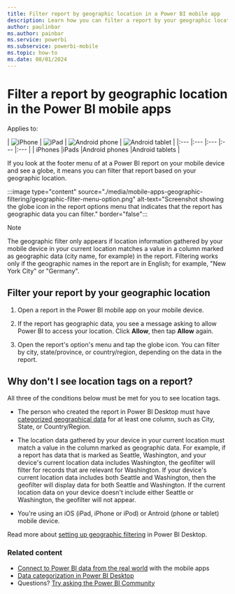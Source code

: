 ```yaml
---
title: Filter report by geographic location in a Power BI mobile app
description: Learn how you can filter a report by your geographic location in the Microsoft Power BI mobile apps, if the report owner set geographic tags.
author: paulinbar
ms.author: painbar
ms.service: powerbi
ms.subservice: powerbi-mobile
ms.topic: how-to
ms.date: 08/01/2024
---
```

# Filter a report by geographic location in the Power BI mobile apps
Applies to:

| ![iPhone](./media/mobile-apps-geographic-filtering/iphone-logo-50-px.png) | ![iPad](./media/mobile-apps-geographic-filtering/ipad-logo-50-px.png) | ![Android phone](./media/mobile-apps-geographic-filtering/android-phone-logo-50-px.png) | ![Android tablet](./media/mobile-apps-view-dashboard/android-tablet-logo-50-px.png) |
|:--- |:--- |:--- |:--- |:--- |
| iPhones |iPads |Android phones |Android tablets |

If you look at the footer menu of at a Power BI report on your mobile device and see a globe, it means you can filter that report based on your geographic location.

:::image type="content" source="./media/mobile-apps-geographic-filtering/geographic-filter-menu-option.png" alt-text="Screenshot showing the globe icon in the report options menu that indicates that the report has geographic data you can filter." border="false":::

> [!NOTE]
> The geographic filter only appears if location information gathered by your mobile device in your current location matches a value in a column marked as geographic data (city name, for example) in the report. Filtering works only if the geographic names in the report are in English; for example, "New York City" or "Germany".

## Filter your report by your geographic location

1. Open a report in the Power BI mobile app on your mobile device.

1. If the report has geographic data, you see a message asking to allow Power BI to access your location. Click **Allow**, then tap **Allow** again.

1. Open the report's option's menu and tap the globe icon. You can filter by city, state/province, or country/region, depending on the data in the report.

## Why don't I see location tags on a report?

All three of the conditions below must be met for you to see location tags.

* The person who created the report in Power BI Desktop must have [categorized geographical data](../../transform-model/desktop-mobile-geofiltering.md) for at least one column, such as City, State, or Country/Region.

* The location data gathered by your device in your current location must match a value in the column marked as geographic data. For example, if a report has data that is marked as Seattle, Washington, and your device's current location data includes Washington, the geofilter will filter for records that are relevant for Washington. If your device's current location data includes both Seattle and Washington, then the geofilter will display data for both Seattle and Washington. If the current location data on your device doesn't include either Seattle or Washington, the geofilter will not appear.

* You're using an iOS (iPad, iPhone or iPod) or Antroid (phone or tablet) mobile device.

Read more about [setting up geographic filtering](../../transform-model/desktop-mobile-geofiltering.md) in Power BI Desktop.

### Related content

* [Connect to Power BI data from the real world](mobile-apps-data-in-real-world-context.md) with the mobile apps
* [Data categorization in Power BI Desktop](../../transform-model/desktop-data-categorization.md) 
* Questions? [Try asking the Power BI Community](https://community.powerbi.com/)